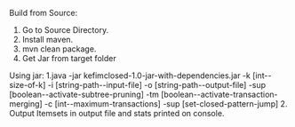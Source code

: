 Build from Source:
1. Go to Source Directory.
2. Install maven.
3. mvn clean package.
4. Get Jar from target folder


Using jar:
1.java -jar kefimclosed-1.0-jar-with-dependencies.jar -k [int--size-of-k] -i [string-path--input-file] -o [string-path--output-file] -sup [boolean--activate-subtree-pruning] -tm [boolean--activate-transaction-merging] -c [int--maximum-transactions] -sup [set-closed-pattern-jump]
2. Output Itemsets in output file and stats printed on console.
